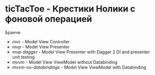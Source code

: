 # ticTacToe - Крестики Нолики с фоновой операцией

Бранчи

* *mvc* - Model View Controller
* *mvp* - Model View Presenter
* *mvp-dagger* - Model View Presenter with Dagger 2 DI and presenter unit testing
* *mvvm* - Model View ViewModel without Databinding
* *mvvm-no-databindings* - Model View ViewModel with Databinding 
